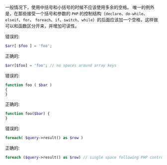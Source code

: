 一般情况下，使用中括号和小括号的时候不应该使用多余的空格。 唯一的例外是，在那些接受一个括号和参数的 `PHP` 的控制结构（`declare`、`do-while`、`elseif`、`for`、 `foreach`、`if`、`switch`、`while`）的后面应该加一个空格，这样做可以和函数区分开来，并增加可读性。

错误的:

```PHP
$arr[ $foo ] = 'foo';

```

正确的:
```PHP
$arr[$foo] = 'foo'; // no spaces around array keys
```

错误的:

```PHP
function foo ( $bar )
{
}
```

正确的:
```PHP
function foo($bar) {
}
```

错误的:
```PHP
foreach( $query->result() as $row )
```

正确的:
```PHP
foreach ($query->result() as $row) // single space following PHP control structures, but not in interior parenthesis
```